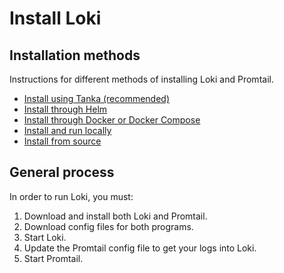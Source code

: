 # Install Loki

## Installation methods

Instructions for different methods of installing Loki and Promtail.

- [Install using Tanka (recommended)](./tanka.md)
- [Install through Helm](./helm.md)
- [Install through Docker or Docker Compose](./docker.md)
- [Install and run locally](./local.md)
- [Install from source](./install-from-source.md)

## General process

In order to run Loki, you must:

1. Download and install both Loki and Promtail.
1. Download config files for both programs.
1. Start Loki.
1. Update the Promtail config file to get your logs into Loki.
1. Start Promtail.
